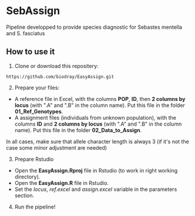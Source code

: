 # SebAssign
Pipeline developped to provide species diagnostic for Sebastes mentella and S. fasciatus

## How to use it

1. Clone or download this repositery:

`https://github.com/biodray/EasyAssign.git`

2. Prepare your files:

- A reference file in Excel, with the columns **POP**, **ID**, then **2 columns by locus** (with ".A" and ".B" in the column name). Put this file in the folder **01_Ref_Genotypes**.
- A assignment files (individuals from unknown population), with the columns **ID** and **2 columns by locus** (with ".A" and ".B" in the column name). Put this file in the folder **02_Data_to_Assign**.

In all cases, make sure that allele character length is always 3 (if it's not the case some minor adjustment are needed)

3. Prepare Rstudio

- Open the **EasyAssign.Rproj** file in Rstudio (to work in right working directory).
- Open the **EasyAssign.R** file in Rstudio.
- Set the *locus*, *ref.excel* and *assign.excel* variable in the parameters section.

4. Run the pipeline!
